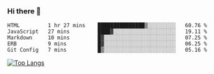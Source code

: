### Hi there 👋
<!--START_SECTION:waka-->
```text
HTML         1 hr 27 mins    ███████████████▒░░░░░░░░░   60.76 % 
JavaScript   27 mins         ████▓░░░░░░░░░░░░░░░░░░░░   19.11 % 
Markdown     10 mins         █▓░░░░░░░░░░░░░░░░░░░░░░░   07.25 % 
ERB          9 mins          █▓░░░░░░░░░░░░░░░░░░░░░░░   06.25 % 
Git Config   7 mins          █▒░░░░░░░░░░░░░░░░░░░░░░░   05.16 % 
```
<!--END_SECTION:waka-->
<!--
**jakepino/jakepino** is a ✨ _special_ ✨ repository because its `README.md` (this file) appears on your GitHub profile.

Here are some ideas to get you started:

- 🔭 I’m currently working on ...
- 🌱 I’m currently learning ...
- 👯 I’m looking to collaborate on ...
- 🤔 I’m looking for help with ...
- 💬 Ask me about ...
- 📫 How to reach me: ...
- 😄 Pronouns: ...
- ⚡ Fun fact: ...
-->
[![Top Langs](https://github-readme-stats.vercel.app/api/top-langs/?username=jakepino&layout=compact)](https://github.com/jakepino)
